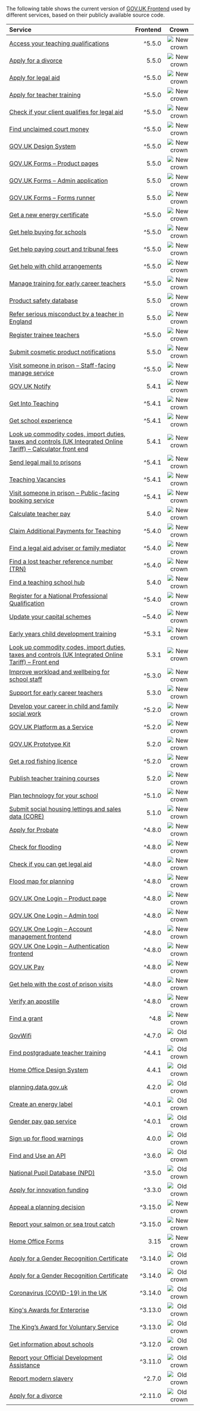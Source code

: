 The following table shows the current version of [GOV.UK Frontend](https://github.com/alphagov/govuk-frontend) used by different services, based on their publicly available source code.

| Service | Frontend | Crown |
| :------ | -------------------: | :---------------: |
| [Access your teaching qualifications](https://github.com/DFE-Digital/access-your-teaching-qualifications/) | ^5.5.0 | <img src="assets/new-crown.svg" alt="New crown"> |
| [Apply for a divorce](https://github.com//) | 5.5.0 | <img src="assets/new-crown.svg" alt="New crown"> |
| [Apply for legal aid](https://github.com/ministryofjustice/laa-apply-for-legal-aid/) | ^5.5.0 | <img src="assets/new-crown.svg" alt="New crown"> |
| [Apply for teacher training](https://github.com/DFE-Digital/apply-for-teacher-training/) | ^5.5.0 | <img src="assets/new-crown.svg" alt="New crown"> |
| [Check if your client qualifies for legal aid](https://github.com/ministryofjustice/laa-estimate-financial-eligibility-for-legal-aid/) | ^5.5.0 | <img src="assets/new-crown.svg" alt="New crown"> |
| [Find unclaimed court money](https://github.com/ministryofjustice/find-unclaimed-court-money/) | ^5.5.0 | <img src="assets/new-crown.svg" alt="New crown"> |
| [GOV.UK Design System](https://github.com/alphagov/govuk-design-system/) | ^5.5.0 | <img src="assets/new-crown.svg" alt="New crown"> |
| [GOV.UK Forms – Product pages](https://github.com/alphagov/forms-product-page/) | 5.5.0 | <img src="assets/new-crown.svg" alt="New crown"> |
| [GOV.UK Forms – Admin application](https://github.com/alphagov/forms-admin/) | 5.5.0 | <img src="assets/new-crown.svg" alt="New crown"> |
| [GOV.UK Forms – Forms runner](https://github.com/alphagov/forms-runner/) | 5.5.0 | <img src="assets/new-crown.svg" alt="New crown"> |
| [Get a new energy certificate](https://github.com/communitiesuk/epb-frontend/) | ^5.5.0 | <img src="assets/new-crown.svg" alt="New crown"> |
| [Get help buying for schools](https://github.com/DFE-Digital/buy-for-your-school/) | ^5.5.0 | <img src="assets/new-crown.svg" alt="New crown"> |
| [Get help paying court and tribunal fees](https://github.com/ministryofjustice/hwf-publicapp/) | ^5.5.0 | <img src="assets/new-crown.svg" alt="New crown"> |
| [Get help with child arrangements](https://github.com/ministryofjustice/help-with-child-arrangements/) | ^5.5.0 | <img src="assets/new-crown.svg" alt="New crown"> |
| [Manage training for early career teachers](https://github.com/DFE-Digital/early-careers-framework/) | ^5.5.0 | <img src="assets/new-crown.svg" alt="New crown"> |
| [Product safety database](https://github.com/UKGovernmentBEIS/beis-opss-psd/) | 5.5.0 | <img src="assets/new-crown.svg" alt="New crown"> |
| [Refer serious misconduct by a teacher in England](https://github.com/DFE-Digital/refer-serious-misconduct/) | 5.5.0 | <img src="assets/new-crown.svg" alt="New crown"> |
| [Register trainee teachers](https://github.com/DFE-Digital/register-trainee-teachers/) | ^5.5.0 | <img src="assets/new-crown.svg" alt="New crown"> |
| [Submit cosmetic product notifications](https://github.com/UKGovernmentBEIS/beis-opss-cosmetics/tree/main/cosmetics-web/) | 5.5.0 | <img src="assets/new-crown.svg" alt="New crown"> |
| [Visit someone in prison – Staff-facing manage service](https://github.com/ministryofjustice/book-a-prison-visit-staff-ui/) | ^5.5.0 | <img src="assets/new-crown.svg" alt="New crown"> |
| [GOV.UK Notify](https://github.com/alphagov/notifications-admin/) | 5.4.1 | <img src="assets/new-crown.svg" alt="New crown"> |
| [Get Into Teaching](https://github.com/DFE-Digital/get-into-teaching-app/) | ^5.4.1 | <img src="assets/new-crown.svg" alt="New crown"> |
| [Get school experience](https://github.com/DFE-Digital/schools-experience/) | ^5.4.1 | <img src="assets/new-crown.svg" alt="New crown"> |
| [Look up commodity codes, import duties, taxes and controls (UK Integrated Online Tariff) – Calculator front end](https://github.com/trade-tariff/trade-tariff-duty-calculator/) | 5.4.1 | <img src="assets/new-crown.svg" alt="New crown"> |
| [Send legal mail to prisons](https://github.com/ministryofjustice/send-legal-mail-to-prisons/) | ^5.4.1 | <img src="assets/new-crown.svg" alt="New crown"> |
| [Teaching Vacancies](https://github.com/DFE-Digital/teaching-vacancies/) | ^5.4.1 | <img src="assets/new-crown.svg" alt="New crown"> |
| [Visit someone in prison – Public-facing booking service](https://github.com/ministryofjustice/hmpps-book-a-prison-visit-ui/) | ^5.4.1 | <img src="assets/new-crown.svg" alt="New crown"> |
| [Calculate teacher pay](https://github.com/DFE-Digital/teacher-pay-calculator/) | 5.4.0 | <img src="assets/new-crown.svg" alt="New crown"> |
| [Claim Additional Payments for Teaching](https://github.com/DFE-Digital/claim-additional-payments-for-teaching/) | ^5.4.0 | <img src="assets/new-crown.svg" alt="New crown"> |
| [Find a legal aid adviser or family mediator](https://github.com/ministryofjustice/fala/) | ^5.4.0 | <img src="assets/new-crown.svg" alt="New crown"> |
| [Find a lost teacher reference number (TRN)](https://github.com/DFE-Digital/find-a-lost-trn/) | ^5.4.0 | <img src="assets/new-crown.svg" alt="New crown"> |
| [Find a teaching school hub](https://github.com/DFE-Digital/teaching-school-hub-finder/) | 5.4.0 | <img src="assets/new-crown.svg" alt="New crown"> |
| [Register for a National Professional Qualification](https://github.com/DFE-Digital/npq-registration/) | ^5.4.0 | <img src="assets/new-crown.svg" alt="New crown"> |
| [Update your capital schemes](https://github.com/acteng/update-your-capital-schemes/) | ~5.4.0 | <img src="assets/new-crown.svg" alt="New crown"> |
| [Early years child development training](https://github.com/DFE-Digital/early-years-foundation-recovery/) | ^5.3.1 | <img src="assets/new-crown.svg" alt="New crown"> |
| [Look up commodity codes, import duties, taxes and controls (UK Integrated Online Tariff) – Front end](https://github.com/trade-tariff/trade-tariff-frontend/) | 5.3.1 | <img src="assets/new-crown.svg" alt="New crown"> |
| [Improve workload and wellbeing for school staff](https://github.com/DFE-Digital/improve-workload-and-wellbeing-for-school-staff/) | ^5.3.0 | <img src="assets/new-crown.svg" alt="New crown"> |
| [Support for early career teachers](https://github.com/DFE-Digital/support-for-early-career-teachers/) | 5.3.0 | <img src="assets/new-crown.svg" alt="New crown"> |
| [Develop your career in child and family social work](https://github.com/DFE-Digital/childrens-social-care-cpd/tree/main/Childrens-Social-Care-CPD/) | ^5.2.0 | <img src="assets/new-crown.svg" alt="New crown"> |
| [GOV.UK Platform as a Service](https://github.com/alphagov/paas-product-pages/) | ^5.2.0 | <img src="assets/new-crown.svg" alt="New crown"> |
| [GOV.UK Prototype Kit](https://github.com/alphagov/govuk-prototype-kit/) | 5.2.0 | <img src="assets/new-crown.svg" alt="New crown"> |
| [Get a rod fishing licence](https://github.com/DEFRA/rod-licensing/tree/main/packages/gafl-webapp-service/) | ^5.2.0 | <img src="assets/new-crown.svg" alt="New crown"> |
| [Publish teacher training courses](https://github.com/DFE-Digital/publish-teacher-training/) | 5.2.0 | <img src="assets/new-crown.svg" alt="New crown"> |
| [Plan technology for your school](https://github.com/DFE-Digital/plan-technology-for-your-school/tree/main/src/Dfe.PlanTech.Web.Node/) | ^5.1.0 | <img src="assets/new-crown.svg" alt="New crown"> |
| [Submit social housing lettings and sales data (CORE)](https://github.com/communitiesuk/submit-social-housing-lettings-and-sales-data/) | 5.1.0 | <img src="assets/new-crown.svg" alt="New crown"> |
| [Apply for Probate](https://github.com/hmcts/probate-frontend/) | ^4.8.0 | <img src="assets/new-crown.svg" alt="New crown"> |
| [Check for flooding](https://github.com/DEFRA/flood-app/) | ^4.8.0 | <img src="assets/new-crown.svg" alt="New crown"> |
| [Check if you can get legal aid](https://github.com/ministryofjustice/cla_public/) | ^4.8.0 | <img src="assets/new-crown.svg" alt="New crown"> |
| [Flood map for planning](https://github.com/DEFRA/fmp-app/) | ^4.8.0 | <img src="assets/new-crown.svg" alt="New crown"> |
| [GOV.UK One Login – Product page](https://github.com/govuk-one-login/onboarding-product-page/) | ^4.8.0 | <img src="assets/new-crown.svg" alt="New crown"> |
| [GOV.UK One Login – Admin tool](https://github.com/govuk-one-login/onboarding-self-service-experience/tree/main/express/) | ^4.8.0 | <img src="assets/new-crown.svg" alt="New crown"> |
| [GOV.UK One Login – Account management frontend](https://github.com/govuk-one-login/di-account-management-frontend/) | ^4.8.0 | <img src="assets/new-crown.svg" alt="New crown"> |
| [GOV.UK One Login – Authentication frontend](https://github.com/govuk-one-login/authentication-frontend/) | ^4.8.0 | <img src="assets/new-crown.svg" alt="New crown"> |
| [GOV.UK Pay](https://github.com/alphagov/pay-frontend/) | ^4.8.0 | <img src="assets/new-crown.svg" alt="New crown"> |
| [Get help with the cost of prison visits](https://github.com/ministryofjustice/help-with-prison-visits-external/) | ^4.8.0 | <img src="assets/new-crown.svg" alt="New crown"> |
| [Verify an apostille](https://github.com/UKForeignOffice/verify-apostille-service/) | ^4.8.0 | <img src="assets/new-crown.svg" alt="New crown"> |
| [Find a grant](https://github.com/cabinetoffice/gap-find-apply-web/tree/main/packages/applicant/) | ^4.8 | <img src="assets/new-crown.svg" alt="New crown"> |
| [GovWifi](https://github.com/alphagov/govwifi-product-page/) | ^4.7.0 | <img src="assets/old-crown.svg" alt="Old crown"> |
| [Find postgraduate teacher training](https://github.com/DFE-Digital/find-teacher-training/) | ^4.4.1 | <img src="assets/old-crown.svg" alt="Old crown"> |
| [Home Office Design System](https://github.com/UKHomeOffice/home-office-design-system/tree/main/components/page/) | 4.4.1 | <img src="assets/old-crown.svg" alt="Old crown"> |
| [planning.data.gov.uk](https://github.com/digital-land/digital-land.info/) | 4.2.0 | <img src="assets/old-crown.svg" alt="Old crown"> |
| [Create an energy label](https://github.com/UKGovernmentBEIS/energy-label-service/) | ^4.0.1 | <img src="assets/old-crown.svg" alt="Old crown"> |
| [Gender pay gap service](https://github.com/cabinetoffice/gender-pay-gap/tree/main/GenderPayGap.WebUI/) | ^4.0.1 | <img src="assets/old-crown.svg" alt="Old crown"> |
| [Sign up for flood warnings](https://github.com/DEFRA/flood-xws-contact-web/) | 4.0.0 | <img src="assets/old-crown.svg" alt="Old crown"> |
| [Find and Use an API](https://github.com/DFE-Digital/eapim-developer-hub/) | ^3.6.0 | <img src="assets/old-crown.svg" alt="Old crown"> |
| [National Pupil Database (NPD)](https://github.com/DFE-Digital/npd-find-and-explore/) | ^3.5.0 | <img src="assets/old-crown.svg" alt="Old crown"> |
| [Apply for innovation funding](https://github.com/InnovateUKGitHub/innovation-funding-service/tree/main/ifs-web-service/) | ^3.3.0 | <img src="assets/old-crown.svg" alt="Old crown"> |
| [Appeal a planning decision](https://github.com/Planning-Inspectorate/appeal-planning-decision/tree/main/packages/web-comment/) | ^3.15.0 | <img src="assets/new-crown.svg" alt="New crown"> |
| [Report your salmon or sea trout catch](https://github.com/DEFRA/rod-catch-returns-frontend/) | ^3.15.0 | <img src="assets/new-crown.svg" alt="New crown"> |
| [Home Office Forms](https://github.com/UKHomeOfficeForms/hof/) | 3.15 | <img src="assets/new-crown.svg" alt="New crown"> |
| [Apply for a Gender Recognition Certificate](https://github.com/cabinetoffice/grc-app/) | ^3.14.0 | <img src="assets/old-crown.svg" alt="Old crown"> |
| [Apply for a Gender Recognition Certificate](https://github.com/ministryofjustice/grc-app/) | ^3.14.0 | <img src="assets/old-crown.svg" alt="Old crown"> |
| [Coronavirus (COVID-19) in the UK ](https://github.com/publichealthengland/coronavirus-dashboard/) | ^3.14.0 | <img src="assets/old-crown.svg" alt="Old crown"> |
| [King's Awards for Enterprise](https://github.com/bitzesty/qae/) | ^3.13.0 | <img src="assets/old-crown.svg" alt="Old crown"> |
| [The King’s Award for Voluntary Service](https://github.com/bitzesty/qavs-v2/) | ^3.13.0 | <img src="assets/old-crown.svg" alt="Old crown"> |
| [Get information about schools](https://github.com/DFE-Digital/get-information-about-schools/tree/main/Web/Edubase.Web.UI/) | ^3.12.0 | <img src="assets/old-crown.svg" alt="Old crown"> |
| [Report your Official Development Assistance](https://github.com/UKGovernmentBEIS/beis-report-official-development-assistance/) | ^3.11.0 | <img src="assets/old-crown.svg" alt="Old crown"> |
| [Report modern slavery](https://github.com/UKHomeOffice/modern-slavery/) | ^2.7.0 | <img src="assets/old-crown.svg" alt="Old crown"> |
| [Apply for a divorce](https://github.com/hmcts/div-petitioner-frontend/) | ^2.11.0 | <img src="assets/old-crown.svg" alt="Old crown"> |

